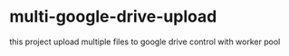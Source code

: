 # multi-google-drive-upload
this project upload multiple files to google drive control with worker pool
